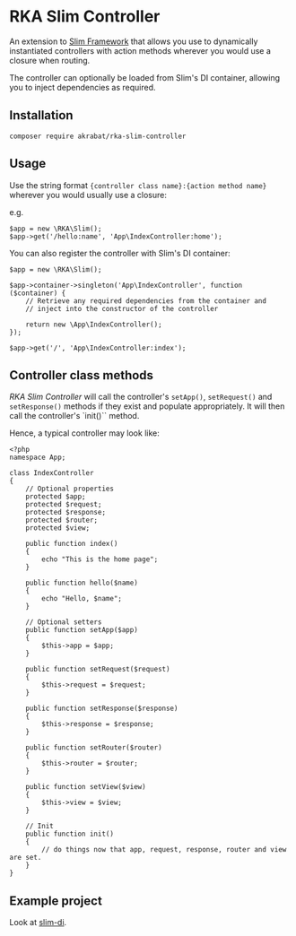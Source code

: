 # RKA Slim Controller

An extension to [Slim Framework][1] that allows you use to dynamically
instantiated controllers with action methods wherever you would use a
closure when routing.

The controller can optionally be loaded from Slim's DI container,
allowing you to inject dependencies as required.

[1]: http://www.slimframework.com/

## Installation

    composer require akrabat/rka-slim-controller


## Usage

Use the string format `{controller class name}:{action method name}`
wherever you would usually use a closure:

e.g.

    $app = new \RKA\Slim();
    $app->get('/hello:name', 'App\IndexController:home');


You can also register the controller with Slim's DI container:

    $app = new \RKA\Slim();

    $app->container->singleton('App\IndexController', function ($container) {
        // Retrieve any required dependencies from the container and
        // inject into the constructor of the controller

        return new \App\IndexController();
    });

    $app->get('/', 'App\IndexController:index');


## Controller class methods

*RKA Slim Controller* will call the controller's `setApp()`, `setRequest()`
and `setResponse()` methods if they exist and populate appropriately. It will
then call the controller's `init()`` method.

Hence, a typical controller may look like:

    <?php
    namespace App;

    class IndexController
    {
        // Optional properties
        protected $app;
        protected $request;
        protected $response;
        protected $router;
        protected $view;

        public function index()
        {
            echo "This is the home page";
        }

        public function hello($name)
        {
            echo "Hello, $name";
        }

        // Optional setters
        public function setApp($app)
        {
            $this->app = $app;
        }

        public function setRequest($request)
        {
            $this->request = $request;
        }

        public function setResponse($response)
        {
            $this->response = $response;
        }
        
        public function setRouter($router)
        {
            $this->router = $router;
        }
        
        public function setView($view)
        {
            $this->view = $view;
        }

        // Init
        public function init()
        {
            // do things now that app, request, response, router and view are set.
        }
    }


## Example project

Look at [slim-di](https://github.com/akrabat/slim-di).
